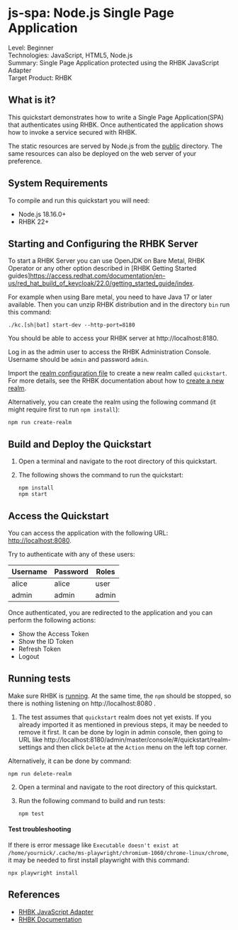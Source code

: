 js-spa: Node.js Single Page Application
===================================================

Level: Beginner  
Technologies: JavaScript, HTML5, Node.js  
Summary: Single Page Application protected using the RHBK JavaScript Adapter  
Target Product: <span>RHBK</span>

What is it?
-----------

This quickstart demonstrates how to write a Single Page Application(SPA) that authenticates
using RHBK. Once authenticated the application shows how to invoke a service secured with RHBK.

The static resources are served by Node.js from the [public](public) directory. The same resources can also be deployed
on the web server of your preference.

System Requirements
-------------------

To compile and run this quickstart you will need:

* Node.js 18.16.0+
* RHBK 22+

Starting and Configuring the RHBK Server
-------------------

To start a RHBK Server you can use OpenJDK on Bare Metal, RHBK Operator or any other option described in
[RHBK Getting Started guides]https://access.redhat.com/documentation/en-us/red_hat_build_of_keycloak/22.0/getting_started_guide/index.

For example when using Bare metal, you need to have Java 17 or later available. Then you can unzip RHBK distribution and in the directory `bin` run this command:  

```shell
./kc.[sh|bat] start-dev --http-port=8180
```

You should be able to access your RHBK server at http://localhost:8180.

Log in as the admin user to access the RHBK Administration Console. Username should be `admin` and password `admin`.

Import the [realm configuration file](config/realm-import.json) to create a new realm called `quickstart`.
For more details, see the RHBK documentation about how to [create a new realm](https://access.redhat.com/documentation/en-us/red_hat_build_of_keycloak/22.0/server_administration_guide/index#proc-creating-a-realm_server_administration_guide).

Alternatively, you can create the realm using the following command (it might require first to run `npm install`):

```shell
npm run create-realm
```

Build and Deploy the Quickstart
-------------------------------

1. Open a terminal and navigate to the root directory of this quickstart.

2. The following shows the command to run the quickstart:

   ````
   npm install
   npm start
   ````

Access the Quickstart
---------------------

You can access the application with the following URL: <http://localhost:8080>.

Try to authenticate with any of these users:

| Username | Password | Roles              |
|----------|----------|--------------------|
| alice    | alice    | user               |
| admin    | admin    | admin              |

Once authenticated, you are redirected to the application and you can perform the following actions:

* Show the Access Token
* Show the ID Token
* Refresh Token
* Logout

Running tests
--------------------

Make sure RHBK is [running](#starting-and-configuring-the-rhbk-server). At the same time, the `npm` should be stopped, so there is nothing listening on http://localhost:8080 .

1. The test assumes that `quickstart` realm does not yet exists. If you already imported it as mentioned in previous steps, it may be needed to remove it first.
It can be done by login in admin console, then going to URL like http://localhost:8180/admin/master/console/#/quickstart/realm-settings and then click `Delete` at the `Action` menu on the left top corner.

Alternatively, it can be done by command:
```shell
npm run delete-realm
```

2. Open a terminal and navigate to the root directory of this quickstart.

3. Run the following command to build and run tests:

   ````
   npm test
   ````
   
#### Test troubleshooting

If there is error message like `Executable doesn't exist at /home/yournick/.cache/ms-playwright/chromium-1060/chrome-linux/chrome`, it may be needed to first install playwright with this command:

```shell
npx playwright install
```


References
--------------------

* [RHBK JavaScript Adapter](https://access.redhat.com/documentation/en-us/red_hat_build_of_keycloak/22.0/securing_applications_and_services_guide/index#_javascript_adapter)
* [RHBK Documentation](https://access.redhat.com/documentation/en-us/red_hat_build_of_keycloak/22.0/)
